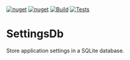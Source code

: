 [![nuget](https://img.shields.io/nuget/v/SettingsDb.svg)](https://www.nuget.org/packages/SettingsDb)
[![nuget](https://img.shields.io/nuget/dt/SettingsDb.svg)](https://www.nuget.org/packages/SettingsDb)
[![Build](https://github.com/igece/SettingsDb/actions/workflows/CI_build.yml/badge.svg)](https://github.com/igece/SettingsDb/actions/workflows/CI_build.yml)
[![Tests](https://github.com/igece/SettingsDb/actions/workflows/CI_Tests.yml/badge.svg)](https://github.com/igece/SettingsDb/actions/workflows/CI_Tests.yml)

# SettingsDb
Store application settings in a SQLite database.
